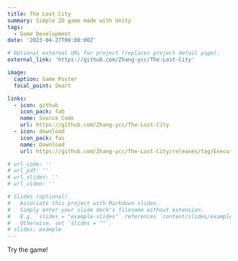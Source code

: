 ```yaml
---
title: The Lost City
summary: Simple 2D game made with Unity
tags:
  - Game Development
date: '2023-04-27T00:00:00Z'

# Optional external URL for project (replaces project detail page).
external_link: 'https://github.com/Zhang-ycc/The-Lost-City'

image:
  caption: Game Poster
  focal_point: Smart

links:
  - icon: github
    icon_pack: fab
    name: Source Code
    url: https://github.com/Zhang-ycc/The-Lost-City
  - icon: download
    icon_pack: fas
    name: Download
    url: https://github.com/Zhang-ycc/The-Lost-City/releases/tag/Executable

# url_code: ''
# url_pdf: ''
# url_slides: ''
# url_video: ''

# Slides (optional).
#   Associate this project with Markdown slides.
#   Simply enter your slide deck's filename without extension.
#   E.g. `slides = "example-slides"` references `content/slides/example-slides.md`.
#   Otherwise, set `slides = ""`.
# slides: example
---
```


Try the game!
